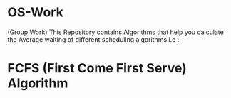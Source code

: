 # OS-Work
(Group Work)
This Repository contains Algorithms that help you calculate the Average waiting of different scheduling algorithms i.e :
# FCFS (First Come First Serve) Algorithm

